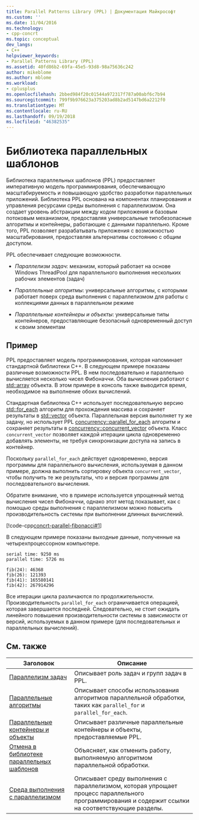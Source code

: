 ```yaml
---
title: Parallel Patterns Library (PPL) | Документация Майкрософт
ms.custom: ''
ms.date: 11/04/2016
ms.technology:
- cpp-concrt
ms.topic: conceptual
dev_langs:
- C++
helpviewer_keywords:
- Parallel Patterns Library (PPL)
ms.assetid: 40fd86b2-69fa-45e5-93d8-98a75636c242
author: mikeblome
ms.author: mblome
ms.workload:
- cplusplus
ms.openlocfilehash: 2bbed984f20c01544a972317f787a00abf6c7b94
ms.sourcegitcommit: 799f9b976623a375203ad8b2ad5147bd6a2212f0
ms.translationtype: MT
ms.contentlocale: ru-RU
ms.lasthandoff: 09/19/2018
ms.locfileid: "46382535"
---
```

# <a name="parallel-patterns-library-ppl"></a>Библиотека параллельных шаблонов

Библиотека параллельных шаблонов (PPL) предоставляет императивную модель программирования, обеспечивающую масштабируемость и повышающую удобство разработки параллельных приложений. Библиотека PPL основана на компонентах планирования и управления ресурсами среды выполнения с параллелизмом. Она создает уровень абстракции между кодом приложения и базовым потоковым механизмом, предоставляя универсальные типобезопасные алгоритмы и контейнеры, работающие с данными параллельно. Кроме того, PPL позволяет разрабатывать приложения с возможностью масштабирования, предоставляя альтернативы состоянию с общим доступом.

PPL обеспечивает следующие возможности.

- *Параллелизм задач*: механизм, который работает на основе Windows ThreadPool для параллельного выполнения нескольких рабочих элементов (задач)

- *Параллельные алгоритмы*: универсальные алгоритмы, с которыми работает поверх среда выполнения с параллелизмом для работы с коллекциями данных в параллельном режиме

- *Параллельные контейнеры и объекты*: универсальные типы контейнеров, предоставляющие безопасный одновременный доступ к своим элементам

## <a name="example"></a>Пример

PPL предоставляет модель программирования, которая напоминает стандартной библиотеки C++. В следующем примере показаны различные возможности PPL. В нем последовательно и параллельно вычисляется несколько чисел Фибоначчи. Оба вычисления работают с [std::array](../../standard-library/array-class-stl.md) объекта. В этом примере в консоль также выводится время, необходимое на выполнение обоих вычислений.

Стандартная библиотека C++ использует последовательную версию [std::for_each](../../standard-library/algorithm-functions.md#for_each) алгоритм для прохождения массива и сохраняет результаты в [std::vector](../../standard-library/vector-class.md) объекта. Параллельная версия выполняет ту же задачу, но использует PPL [concurrency::parallel_for_each](reference/concurrency-namespace-functions.md#parallel_for_each) алгоритм и сохраняет результаты в [concurrency::concurrent_vector](../../parallel/concrt/reference/concurrent-vector-class.md) объекта. Класс `concurrent_vector` позволяет каждой итерации цикла одновременно добавлять элементы, не требуя синхронизации доступа на запись в контейнер.

Поскольку `parallel_for_each` действует одновременно, версия программы для параллельного вычисления, используемая в данном примере, должна выполнить сортировку объекта `concurrent_vector`, чтобы получить те же результаты, что и версия программы для последовательного вычисления.

Обратите внимание, что в примере используется упрощенный метод вычисления чисел Фибоначчи, однако этот метод показывает, как с помощью среды выполнения с параллелизмом можно повысить производительность системы при выполнении длинных вычислений.

[!code-cpp[concrt-parallel-fibonacci#1](../../parallel/concrt/codesnippet/cpp/parallel-patterns-library-ppl_1.cpp)]

В следующем примере показаны выходные данные, полученные на четырехпроцессорном компьютере.

```Output
serial time: 9250 ms
parallel time: 5726 ms

fib(24): 46368
fib(26): 121393
fib(41): 165580141
fib(42): 267914296
```

Все итерации цикла различаются по продолжительности. Производительность `parallel_for_each` ограничивается операцией, которая завершается последней. Следовательно, не стоит ожидать линейного повышения производительности системы в зависимости от версий, используемых в данном примере (для последовательных и параллельных вычислений).

## <a name="related-topics"></a>См. также

|Заголовок|Описание|
|-----------|-----------------|
|[Параллелизм задач](../../parallel/concrt/task-parallelism-concurrency-runtime.md)|Описывает роль задач и групп задач в PPL.|
|[Параллельные алгоритмы](../../parallel/concrt/parallel-algorithms.md)|Описывает способы использования алгоритмов параллельной обработки, таких как `parallel_for` и `parallel_for_each`.|
|[Параллельные контейнеры и объекты](../../parallel/concrt/parallel-containers-and-objects.md)|Описывает различные параллельные контейнеры и объекты, предоставляемые PPL.|
|[Отмена в библиотеке параллельных шаблонов](cancellation-in-the-ppl.md)|Объясняет, как отменить работу, выполняемую алгоритмом параллельной обработки.|
|[Среда выполнения с параллелизмом](../../parallel/concrt/concurrency-runtime.md)|Описывает среду выполнения с параллелизмом, которая упрощает процесс параллельного программирования и содержит ссылки на соответствующие разделы.|

